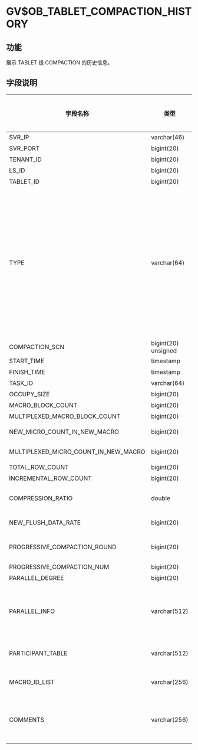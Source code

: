 GV$OB_TABLET_COMPACTION_HISTORY 
====================================================


功能 
-------------------

展示 TABLET 级 COMPACTION 的历史信息。

字段说明 
----------------------



|                 字段名称                 |      类型      | **是否可以为 NULL** |                                                                                                                                                                                                                  描述                                                                                                                                                                                                                  |
|--------------------------------------|--------------|----------------|--------------------------------------------------------------------------------------------------------------------------------------------------------------------------------------------------------------------------------------------------------------------------------------------------------------------------------------------------------------------------------------------------------------------------------------|
|SVR_IP    |varchar(46)    |NO   |服务器IP    |
|SVR_PORT    |bigint(20)    |NO   |服务器端口号    |
|TENANT_ID    |bigint(20)    |NO   |租户ID    |
|LS_ID    |bigint(20)    |NO   |日志流ID    |
|TABLET_ID    |bigint(20)    |NO   |数据分片ID    |
|TYPE    |varchar(64)    |NO   |compaction 的类型 <li> `MINI` ：转储/L0 compaction，Memtable 通过转储变成 SSTable   <li> `MAJOR` ：合并   <li> `MINI MINOR` ：L1 compaction，多个 Mini SSTable 合成一个   <li> `BUF MINOR` ：生成特殊的 buf minor sstable 的 compaction   |
|COMPACTION_SCN    |bigint(20) unsigned    |NO   |合并版本信息    |
|START_TIME    |timestamp    |NO   |开始时间    |
|FINISH_TIME    |timestamp    |NO   |结束时间    |
|TASK_ID    |varchar(64)    |NO   |任务执行Trace    |
|OCCUPY_SIZE    |bigint(20)    |NO   |数据量    |
|MACRO_BLOCK_COUNT    |bigint(20)    |NO   |宏块数    |
|MULTIPLEXED_MACRO_BLOCK_COUNT    |bigint(20)    |NO   |重用宏块数    |
|NEW_MICRO_COUNT_IN_NEW_MACRO    |bigint(20)    |NO   |新生成宏块中的新微块数    |
|MULTIPLEXED_MICRO_COUNT_IN_NEW_MACRO    |bigint(20)    |NO   |新生成宏块中的重用微块数    |
|TOTAL_ROW_COUNT    |bigint(20)    |NO   |总行数    |
|INCREMENTAL_ROW_COUNT    |bigint(20)    |NO   |新输出的行    |
|COMPRESSION_RATIO    |double    |NO   |新数据的压缩率 = 新增宏块数据在压缩后/压缩前比率    |
|NEW_FLUSH_DATA_RATE    |bigint(20)    |NO   |新数据的输出速度，单位KB/s    |
|PROGRESSIVE_COMPACTION_ROUND    |bigint(20)    |NO   |渐近合并当前轮次（如果为全量合并，该列为-1）    |
|PROGRESSIVE_COMPACTION_NUM    |bigint(20)    |NO   |渐近合并总轮次    |
|PARALLEL_DEGREE    |bigint(20)    |NO   |并行度    |
|PARALLEL_INFO    |varchar(512)    |NO   |并行任务信息，会展示并行任务扫描的数据量/运行时间/输出的数据量的统计信息（min/max/avg）    |
|PARTICIPANT_TABLE    |varchar(512)    |NO   |参与本次compaction的table信息    |
|MACRO_ID_LIST    |varchar(256)    |NO   |输出的宏块列表，宏块列表过长则不展示    |
|COMMENTS    |varchar(256)    |NO   |记录曾经失败的compaction历史信息、本次compaction的耗时采集信息等    |
